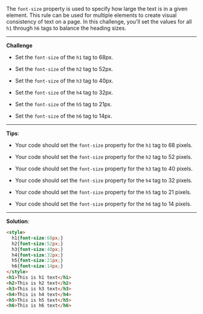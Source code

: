 The `font-size` property is used to specify how large the text is in a given element. This rule can be used for multiple elements to create visual consistency of text on a page. In this challenge, you'll set the values for all `h1` through `h6` tags to balance the heading sizes.

---
**Challenge**

- Set the `font-size` of the `h1` tag to 68px.

- Set the `font-size` of the `h2` tag to 52px.

- Set the `font-size` of the `h3` tag to 40px.

- Set the `font-size` of the `h4` tag to 32px.

- Set the `font-size` of the `h5` tag to 21px.

- Set the `font-size` of the `h6` tag to 14px.

---
**Tips**:

- Your code should set the `font-size` property for the `h1` tag to 68 pixels.

- Your code should set the `font-size` property for the `h2` tag to 52 pixels.

- Your code should set the `font-size` property for the `h3` tag to 40 pixels.

- Your code should set the `font-size` property for the `h4` tag to 32 pixels.

- Your code should set the `font-size` property for the `h5` tag to 21 pixels.

- Your code should set the `font-size` property for the `h6` tag to 14 pixels.

---
**Solution**:
```html
<style>
  h1{font-size:68px;}
  h2{font-size:52px;}
  h3{font-size:40px;}
  h4{font-size:32px;}
  h5{font-size:21px;}
  h6{font-size:14px;}  
</style>
<h1>This is h1 text</h1>
<h2>This is h2 text</h2>
<h3>This is h3 text</h3>
<h4>This is h4 text</h4>
<h5>This is h5 text</h5>
<h6>This is h6 text</h6>
```